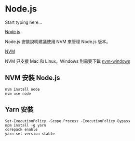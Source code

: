 # Node.js

Start typing here...

[Node.js](https://nodejs.org/zh-cn/learn/getting-started/how-to-install-nodejs)

Node.js 安裝說明建議使用 NVM 來管理 Node.js 版本。

[NVM](https://github.com/nvm-sh/nvm)

NVM 只支援 Mac 和 Linux，Windows 則需要下載 [nvm-windows](https://github.com/coreybutler/nvm-windows/releases)

## NVM 安裝 Node.js

```Shell
nvm install node
nvm use node
```

## Yarn 安裝

```Shell
Set-ExecutionPolicy -Scope Process -ExecutionPolicy Bypass
npm install -g yarn
corepack enable
yarn set version stable
```